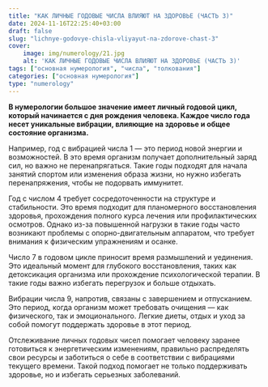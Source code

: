 ```yaml
---
title: "КАК ЛИЧНЫЕ ГОДОВЫЕ ЧИСЛА ВЛИЯЮТ НА ЗДОРОВЬЕ (ЧАСТЬ 3)"
date: 2024-11-16T22:25:40+03:00
draft: false
slug: "lichnye-godovye-chisla-vliyayut-na-zdorove-chast-3"
cover:
    image: img/numerology/21.jpg
    alt: 'КАК ЛИЧНЫЕ ГОДОВЫЕ ЧИСЛА ВЛИЯЮТ НА ЗДОРОВЬЕ (ЧАСТЬ 3)'
tags: ["основная нумерология", "числа", "толкования"]
categories: ["основная нумерология"]
type: "numerology"
---
```



**В нумерологии большое значение имеет личный годовой цикл, который начинается с дня рождения человека. Каждое число года несет уникальные вибрации, влияющие на здоровье и общее состояние организма.**

Например, год с вибрацией числа 1 — это период новой энергии и возможностей. В это время организм получает дополнительный заряд сил, но важно не перенапрягаться. Такие годы подходят для начала занятий спортом или изменения образа жизни, но нужно избегать перенапряжения, чтобы не подорвать иммунитет.

Год с числом 4 требует сосредоточенности на структуре и стабильности. Это время подходит для планомерного восстановления здоровья, прохождения полного курса лечения или профилактических осмотров. Однако из-за повышенной нагрузки в такие годы часто возникают проблемы с опорно-двигательным аппаратом, что требует внимания к физическим упражнениям и осанке.

Число 7 в годовом цикле приносит время размышлений и уединения. Это идеальный момент для глубокого восстановления, таких как детоксикация организма или прохождение психологической терапии. В такие годы важно избегать перегрузок и больше отдыхать.

Вибрации числа 9, напротив, связаны с завершением и отпусканием. Это период, когда организм может требовать очищения — как физического, так и эмоционального. Легкие диеты, отдых и уход за собой помогут поддержать здоровье в этот период.

Отслеживание личных годовых чисел помогает человеку заранее готовиться к энергетическим изменениям, правильно распределять свои ресурсы и заботиться о себе в соответствии с вибрациями текущего времени. Такой подход помогает не только поддерживать здоровье, но и избегать серьезных заболеваний.

